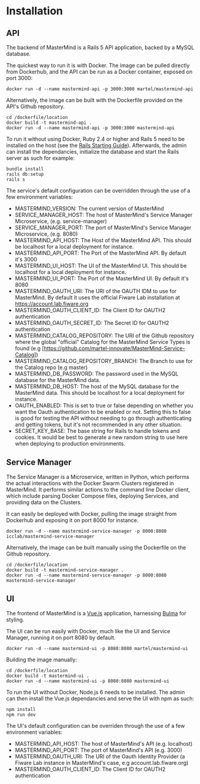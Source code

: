 # Installation

## API

The backend of MasterMind is a Rails 5 API application, backed by a MySQL
database.

The quickest way to run it is with Docker. The image can be pulled directly from
Dockerhub, and the API can be run as a Docker container, exposed on port 3000:

```shell
docker run -d --name mastermind-api -p 3000:3000 martel/mastermind-api
```

Alternatively, the image can be built with the Dockerfile provided on the API's
Github repository.

```shell
cd /dockerfile/location
docker build -t mastermind-api .
docker run -d --name mastermind-api -p 3000:3000 mastermind-api
```

To run it without using Docker, Ruby 2.4 or higher and Rails 5 need to be
installed on the host (see the
[Rails Starting Guide](http://guides.rubyonrails.org/getting_started.html)).
Afterwards, the admin can install the dependancies, initialize the database and
start the Rails server as such for example:

```shell
bundle install
rails db:setup
rails s
```

The service's default configuration can be overridden through the use of a few
environment variables:

- MASTERMIND_VERSION: The current version of MasterMind
- SERVICE_MANAGER_HOST: The host of MasterMind's Service Manager Microservice,
  (e.g. service-manager)
- SERVICE_MANAGER_PORT: The port of MasterMind's Service Manager Microservice,
  (e.g. 8080)
- MASTERMIND_API_HOST: The Host of the MasterMind API. This should be localhost
  for a local deployment for instance.
- MASTERMIND_API_PORT: The Port of the MasterMind API. By default it's 3000
- MASTERMIND_UI_HOST: The UI of the MasterMind UI. This should be localhost
  for a local deployment for instance.
- MASTERMIND_UI_PORT: The Port of the MasterMind UI. By default it's 8080
- MASTERMIND_OAUTH_URI: The URI of the OAUTH IDM to use for MasterMind. By
  default it uses the official Fiware Lab installation at
  <https://account.lab.fiware.org>
- MASTERMIND_OAUTH_CLIENT_ID: The Client ID for OAUTH2 authentication
- MASTERMIND_OAUTH_SECRET_ID: The Secret ID for OAUTH2 authentication
- MASTERMIND_CATALOG_REPOSITORY: The URI of the Github repository where the
  global "official" Catalog for the MasterMind Service Types is found
  (e.g [https://github.com/martel-innovate/MasterMind-Service-Catalog])
- MASTERMIND_CATALOG_REPOSITORY_BRANCH: The Branch to use for the Catalog repo
  (e.g master)
- MASTERMIND_DB_PASSWORD: The password used in the MySQL database for the
  MasterMind data.
- MASTERMIND_DB_HOST: The host of the MySQL database for the MasterMind data.
  This should be localhost for a local deployment for instance.
- OAUTH_ENABLED: This is set to true or false depending on whether you want
  the Oauth authentication to be enabled or not. Setting this to false is good
  for testing the API without needing to go through authenticating and getting
  tokens, but it's not recommended in any other situation.
- SECRET_KEY_BASE: The base string for Rails to handle tokens and cookies. It
  would be best to generate a new random string to use here when deploying to
  production environments.
  
## Service Manager

The Service Manager is a Microservice, written in Python, which performs the
actual interactions with the Docker Swarm Clusters registered in MasterMind. It
performs similar actions to the command line Docker client, which include
parsing Docker Compose files, deploying Services, and providing data on the
Clusters.

It can easily be deployed with Docker, pulling the image straight from Dockerhub
and exposing it on port 8000 for instance.

```shell
docker run -d --name mastermind-service-manager -p 8000:8080 icclab/mastermind-service-manager
```

Alternatively, the image can be built manually using the Dockerfile on the
Github repository.

```shell
cd /dockerfile/location
docker build -t mastermind-service-manager .
docker run -d --name mastermind-service-manager -p 8000:8080 mastermind-service-manager
```

## UI

The frontend of MasterMind is a [Vue.js](https://vuejs.org/) application,
harnessing [Bulma](https://bulma.io/) for styling.

The UI can be run easily with Docker, much like the UI and Service Manager,
running it on port 8080 by default.

```shell
docker run -d --name mastermind-ui -p 8080:8080 martel/mastermind-ui
```

Building the image manually:

```shell
cd /dockerfile/location
docker build -t mastermind-ui .
docker run -d --name mastermind-ui -p 8080:8080 mastermind-ui
```

To run the UI without Docker, Node.js 6 needs to be installed. The admin can
then install the Vue.js dependancies and serve the UI with npm as such:

```shell
npm install
npm run dev
```

The UI's default configuration can be overriden through the use of a few
environment variables:

- MASTERMIND_API_HOST: The host of MasterMind's API
  (e.g. localhost)
- MASTERMIND_API_PORT: The port of MasterMind's API
  (e.g. 3000)
- MASTERMIND_OAUTH_URI: The URI of the Oauth Identity Provider (a Fiware Lab
  instance in MasterMind's case, e.g account.lab.fiware.org)
- MASTERMIND_OAUTH_CLIENT_ID: The Client ID for OAUTH2 authentication

